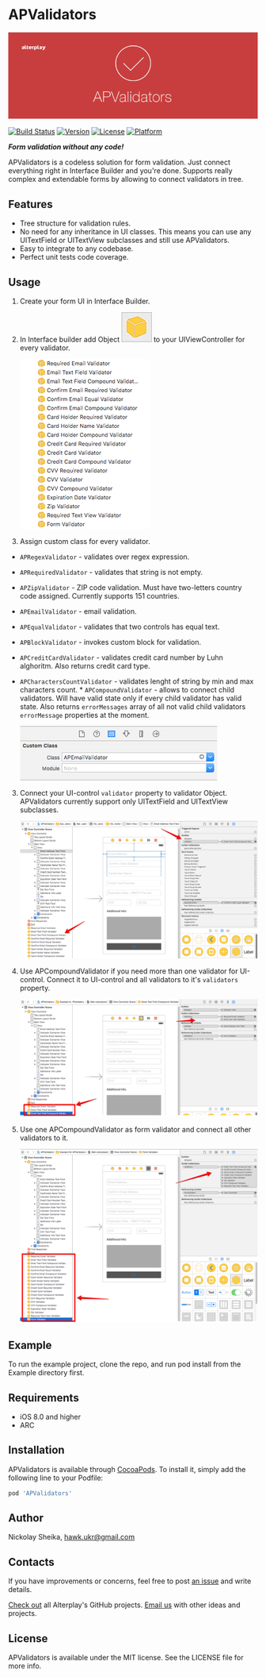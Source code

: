 # APValidators

![APValidators](/images/apvalidators_cover.png)

[![Build Status](https://www.bitrise.io/app/c310b69440b5dc74.svg?token=MYgb5mr11INehfMT5USCTg&branch=master)](https://www.bitrise.io/app/c310b69440b5dc74)
[![Version](https://img.shields.io/cocoapods/v/APValidators.svg?style=flat)](http://cocoapods.org/pods/APValidators)
[![License](https://img.shields.io/cocoapods/l/APValidators.svg?style=flat)](http://cocoapods.org/pods/APValidators)
[![Platform](https://img.shields.io/cocoapods/p/APValidators.svg?style=flat)](http://cocoapods.org/pods/APValidators)

***Form validation without any code!***

APValidators is a codeless solution for form validation. Just connect everything right in Interface Builder and you're done. Supports really complex and extendable forms by allowing to connect validators in tree.

## Features
* Tree structure for validation rules. 
* No need for any inheritance in UI classes. This means you can use any UITextField or UITextView subclasses and still use APValidators.
* Easy to integrate to any codebase. 
* Perfect unit tests code coverage.

## Usage

1. Create your form UI in Interface Builder.
2. In Interface builder add Object ![Object](/images//ib-object.png) to your UIViewController for every validator. 

    ![Validators](/images/validators.png)
3. Assign custom class for every validator. 

* `APRegexValidator` - validates over regex expression.
* `APRequiredValidator` - validates that string is not empty.
* `APZipValidator` - ZIP code validation. Must have two-letters country code assigned. Currently supports 151 countries.
* `APEmailValidator` - email validation.
* `APEqualValidator` - validates that two controls has equal text.
* `APBlockValidator` - invokes custom block for validation.
* `APCreditCardValidator` - validates credit card number by Luhn alghoritm. Also returns credit card type.
* `APCharactersCountValidator` - validates lenght of string by min and max characters count. * `APCompoundValidator` - allows to connect child validators. Will have valid state only if every child validator has valid state. Also returns `errorMessages` array of all not valid child validators `errorMessage` properties at the moment. 

    ![Assign subclass](/images/assign-class.png)
3. Connect your UI-control `validator` property to validator Object. APValidators currently support only UITextField and UITextView subclasses. 

    ![Connect validator](/images/connect-validator.png)
4. Use APCompoundValidator if you need more than one validator for UI-control. Connect it to UI-control and all validators to it's `validators` property. 

    ![Compound validator](/images/compound-validator.png)
5. Use one APCompoundValidator as form validator and connect all other validators to it. 

    ![Form validator](/images/form-validator.png)

## Example

To run the example project, clone the repo, and run pod install from the Example directory first.

## Requirements

- iOS 8.0 and higher
- ARC

## Installation

APValidators is available through [CocoaPods](http://cocoapods.org). To install
it, simply add the following line to your Podfile:

```ruby
pod 'APValidators'
```

## Author

Nickolay Sheika, hawk.ukr@gmail.com

## Contacts

If you have improvements or concerns, feel free to post [an issue](https://github.com/Alterplay/APAddressBook/issues) and write details.

[Check out](https://github.com/Alterplay) all Alterplay's GitHub projects.
[Email us](mailto:hello@alterplay.com?subject=From%20GitHub%20APValidators) with other ideas and projects.

## License

APValidators is available under the MIT license. See the LICENSE file for more info.